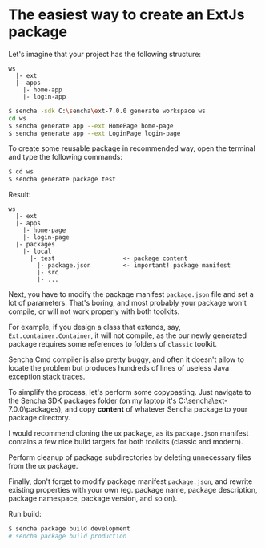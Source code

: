 ﻿# The easiest way to create an ExtJs package

Let's imagine that your project has the following structure:

```
ws
  |- ext
  |- apps
    |- home-app
    |- login-app
```

```bash
$ sencha -sdk C:\sencha\ext-7.0.0 generate workspace ws
cd ws
$ sencha generate app --ext HomePage home-page
$ sencha generate app --ext LoginPage login-page
```

To create some reusable package in recommended way, open the terminal and type the following commands:

```bash
$ cd ws
$ sencha generate package test
```

Result:

```
ws
  |- ext
  |- apps
    |- home-page
    |- login-page
  |- packages
    |- local
      |- test                   <- package content
        |- package.json         <- important! package manifest
        |- src
        |- ...
```
Next, you have to modify the package manifest `package.json` file and set a lot of parameters. 
That's boring, and most probably your package won't compile, or will not work properly with both toolkits.

For example, if you design a class that extends, say, `Ext.container.Container`, it will not compile, as the 
our newly generated package requires some references to folders of `classic` toolkit.

Sencha Cmd compiler is also pretty buggy, and often it doesn't allow to locate the problem but produces hundreds of lines of useless Java exception stack traces.

To simplify the process, let's perform some copypasting. 
Just navigate to the Sencha SDK packages folder (on my laptop it's C:\sencha\ext-7.0.0\packages),
and copy **content** of whatever Sencha package to your package directory.

I would recommend cloning the `ux` package, as its `package.json` manifest contains a few nice build targets for both toolkits (classic and modern).

Perform cleanup of package subdirectories by deleting unnecessary files from the `ux` package.

Finally, don't forget to modify package manifest `package.json`, and rewrite existing properties with your own
(eg. package name, package description, package namespace, package version, and so on).

Run build:

```bash
$ sencha package build development
# sencha package build production
```
